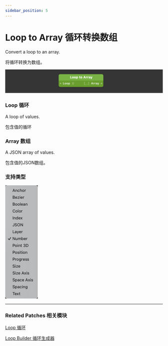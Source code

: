 ```yaml
---
sidebar_position: 5
---
```


# Loop to Array 循环转换数组

Convert a loop to an array.

将循环转换为数组。

![Image](./../../../static/img/docs/Loops/loop-to-array.png)

### Loop 循环

A loop of values.

包含值的循环

### Array 数组

A JSON array of values.

包含值的JSON数组。

### 支持类型

![Image](./../../../static/img/docs/Loops/loop-to-array-item.png)

------

### Related Patches 相关模块

[Loop 循环](./Loop.md)

[Loop Builder 循环生成器](./Loop%20Builder.md)
